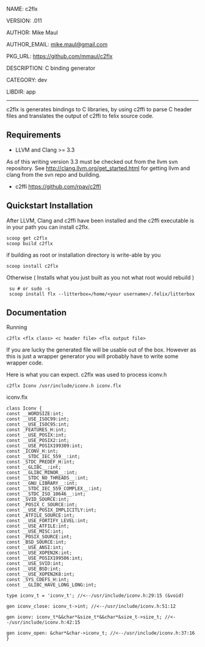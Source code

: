 NAME: c2flx

VERSION: .011  

AUTHOR: Mike Maul

AUTHOR_EMAIL: mike.maul@gmail.com

PKG_URL: https://github.com/mmaul/c2flx

DESCRIPTION: C binding generator

CATEGORY: dev

LIBDIR: app

-----

c2flx is generates bindings to C libraries, by using c2ffi to parse C 
header files and translates the output of c2ffi to felix source code.

## Requirements ##

* LLVM and Clang >= 3.3 

As of this writing version 3.3 must be checked out from the llvm
svn repository. See http://clang.llvm.org/get_started.html for 
getting llvm and
clang from the svn repo and building.

* c2ffi https://github.com/rpav/c2ffi 



## Quickstart Installation ##

After LLVM, Clang and c2ffi have been installed and the c2ffi executable
is in your path you can install c2flx.

    scoop get c2flx
    scoop build c2flx
if building as root or installation directory is write-able by you

    scoop install c2flx

Otherwise ( Installs what you just built as you not what root would rebuild )

     su # or sudo -s
     scoop install flx --litterbox=/home/<your username>/.felix/litterbox

## Documentation ##

Running

    c2flx <flx class> <c header file> <flx output file>

If you are lucky the generated file will be usable out of the box.
However as this is just a wrapper generator you will probably have
to write some wrapper code.

Here is what you can expect. c2flx was used to process iconv.h 

    c2flx Iconv /usr/include/iconv.h iconv.flx

iconv.flx

    class Iconv {
    const __WORDSIZE:int;
    const __USE_ISOC99:int;
    const __USE_ISOC95:int;
    const _FEATURES_H:int;
    const __USE_POSIX:int;
    const __USE_POSIX2:int;
    const __USE_POSIX199309:int;
    const _ICONV_H:int;
    const __STDC_IEC_559__:int;
    const _STDC_PREDEF_H:int;
    const __GLIBC__:int;
    const __GLIBC_MINOR__:int;
    const __STDC_NO_THREADS__:int;
    const __GNU_LIBRARY__:int;
    const __STDC_IEC_559_COMPLEX__:int;
    const __STDC_ISO_10646__:int;
    const _SVID_SOURCE:int;
    const _POSIX_C_SOURCE:int;
    const __USE_POSIX_IMPLICITLY:int;
    const _ATFILE_SOURCE:int;
    const __USE_FORTIFY_LEVEL:int;
    const __USE_ATFILE:int;
    const __USE_MISC:int;
    const _POSIX_SOURCE:int;
    const _BSD_SOURCE:int;
    const __USE_ANSI:int;
    const __USE_XOPEN2K:int;
    const __USE_POSIX199506:int;
    const __USE_SVID:int;
    const __USE_BSD:int;
    const __USE_XOPEN2K8:int;
    const _SYS_CDEFS_H:int;
    const __GLIBC_HAVE_LONG_LONG:int;

    type iconv_t = 'iconv_t'; //<--/usr/include/iconv.h:29:15 (&void)

    gen iconv_close: iconv_t->int; //<--/usr/include/iconv.h:51:12

    gen iconv: iconv_t*&&char*&size_t*&&char*&size_t->size_t; //<--/usr/include/iconv.h:42:15

    gen iconv_open: &char*&char->iconv_t; //<--/usr/include/iconv.h:37:16
    }



